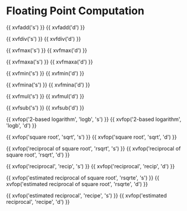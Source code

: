 # Floating Point Computation

{{ xvfadd('s') }}
{{ xvfadd('d') }}

{{ xvfdiv('s') }}
{{ xvfdiv('d') }}

{{ xvfmax('s') }}
{{ xvfmax('d') }}

{{ xvfmaxa('s') }}
{{ xvfmaxa('d') }}

{{ xvfmin('s') }}
{{ xvfmin('d') }}

{{ xvfmina('s') }}
{{ xvfmina('d') }}

{{ xvfmul('s') }}
{{ xvfmul('d') }}

{{ xvfsub('s') }}
{{ xvfsub('d') }}

{{ xvfop('2-based logarithm', 'logb', 's') }}
{{ xvfop('2-based logarithm', 'logb', 'd') }}

{{ xvfop('square root', 'sqrt', 's') }}
{{ xvfop('square root', 'sqrt', 'd') }}

{{ xvfop('reciprocal of square root', 'rsqrt', 's') }}
{{ xvfop('reciprocal of square root', 'rsqrt', 'd') }}

{{ xvfop('reciprocal', 'recip', 's') }}
{{ xvfop('reciprocal', 'recip', 'd') }}

{{ xvfop('estimated reciprocal of square root', 'rsqrte', 's') }}
{{ xvfop('estimated reciprocal of square root', 'rsqrte', 'd') }}

{{ xvfop('estimated reciprocal', 'recipe', 's') }}
{{ xvfop('estimated reciprocal', 'recipe', 'd') }}
